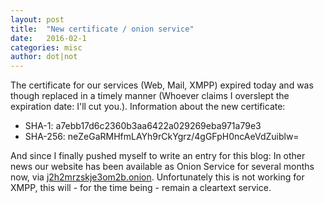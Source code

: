 ```yaml
---
layout: post
title:  "New certificate / onion service"
date:   2016-02-1
categories: misc
author: dot|not
---
```

The certificate for our services (Web, Mail, XMPP) expired today and was though
replaced in a timely manner (Whoever claims I overslept the expiration date:
I'll cut you.). Information about the new certificate:

* SHA-1: a7ebb17d6c2360b3aa6422a029269eba971a79e3
* SHA-256: neZeGaRMHfmLAYh9rCkYgrz/4gGFpH0ncAeVdZuiblw= 

And since I finally pushed myself to write an entry for this blog: In other
news our website has been available as Onion Service for several months now,
via [j2h2mrzskje3om2b.onion](j2h2mrzskje3om2b.onion). Unfortunately this is not
working for XMPP, this will - for the time being - remain a cleartext service.
